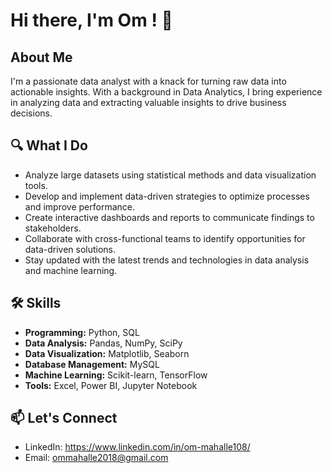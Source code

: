 # Hi there, I'm Om ! 👋

## About Me
I'm a passionate data analyst with a knack for turning raw data into actionable insights. With a background in Data Analytics, I bring experience in analyzing data and extracting valuable insights to drive business decisions.

## 🔍 What I Do
- Analyze large datasets using statistical methods and data visualization tools.
- Develop and implement data-driven strategies to optimize processes and improve performance.
- Create interactive dashboards and reports to communicate findings to stakeholders.
- Collaborate with cross-functional teams to identify opportunities for data-driven solutions.
- Stay updated with the latest trends and technologies in data analysis and machine learning.

## 🛠️ Skills
- **Programming:** Python, SQL
- **Data Analysis:** Pandas, NumPy, SciPy
- **Data Visualization:** Matplotlib, Seaborn
- **Database Management:** MySQL
- **Machine Learning:** Scikit-learn, TensorFlow
- **Tools:** Excel, Power BI, Jupyter Notebook


## 📫 Let's Connect
- LinkedIn: https://www.linkedin.com/in/om-mahalle108/
- Email: ommahalle2018@gmail.com

